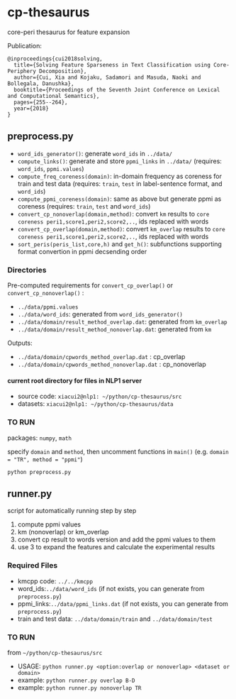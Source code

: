 # cp-thesaurus
core-peri thesaurus for feature expansion

Publication:
```
@inproceedings{cui2018solving,
  title={Solving Feature Sparseness in Text Classification using Core-Periphery Decomposition},
  author={Cui, Xia and Kojaku, Sadamori and Masuda, Naoki and Bollegala, Danushka},
  booktitle={Proceedings of the Seventh Joint Conference on Lexical and Computational Semantics},
  pages={255--264},
  year={2018}
}
```


## preprocess.py
- ```word_ids_generator()```: generate ```word_ids``` in ```../data/```
- ```compute_links()```: generate and store ```ppmi_links``` in ```../data/``` (requires: ```word_ids```, ```ppmi.values```)
- ```compute_freq_coreness(domain)```: in-domain frequency as coreness for train and test data (requires: ```train```, ```test``` in label-sentence format, and ```word_ids```)
- ```compute_ppmi_coreness(domain)```: same as above but generate ppmi as coreness (requires: ```train```, ```test``` and ```word_ids```)
- ```convert_cp_nonoverlap(domain,method)```: convert ```km``` results to ```core coreness peri1,score1,peri2,score2,..```, ids replaced with words
- ```convert_cp_overlap(domain,method)```: convert ```km_overlap``` results to ```core coreness peri1,score1,peri2,score2,..```, ids replaced with words
- ```sort_peris(peris_list,core,h)``` and ```get_h()```: subfunctions supporting format convertion in ppmi decsending order


### Directories
Pre-computed requirements for ```convert_cp_overlap()``` or ```convert_cp_nonoverlap()``` :
- ```../data/ppmi.values```
- ```../data/word_ids```: generated from ```word_ids_generator()```
- ```../data/domain/result_method_overlap.dat```: generated from ```km_overlap```
- ```../data/domain/result_method_nonoverlap.dat```: generated from ```km```

Outputs:
- ```../data/domain/cpwords_method_overlap.dat``` : cp_overlap
- ```../data/domain/cpwords_method_nonoverlap.dat``` : cp_nonoverlap

#### current root directory for files in NLP1 server
- source code: ```xiacui2@nlp1: ~/python/cp-thesaurus/src```
- datasets: ```xiacui2@nlp1: ~/python/cp-thesaurus/data```

### TO RUN
packages: ```numpy```, ```math```

specify ```domain``` and ```method```, then uncomment functions in ```main()``` (e.g. ```domain = "TR", method = "ppmi"```)

```python preprocess.py``` 

## runner.py
script for automatically running step by step
1. compute ppmi values
2. km (nonoverlap) or km_overlap
3. convert cp result to words version and add the ppmi values to them
4. use 3 to expand the features and calculate the experimental results

### Required Files
- kmcpp code: ```../../kmcpp```
- word_ids:```../data/word_ids``` (if not exists, you can generate from ```preprocess.py```)
- ppmi_links:```../data/ppmi_links.dat``` (if not exists, you can generate from ```preprocess.py```)
- train and test data: ```../data/domain/train``` and ```../data/domain/test```

### TO RUN
from ```~/python/cp-thesaurus/src```
- USAGE: ```python runner.py <option:overlap or nonoverlap> <dataset or domain>```
- example: ```python runner.py overlap B-D```
- example: ```python runner.py nonoverlap TR```
